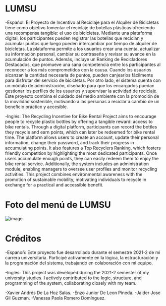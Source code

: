 # LUMSU
-Español:
El Proyecto de Incentivo al Reciclaje para el Alquiler de Bicicletas tiene como objetivo fomentar el reciclaje de botellas plásticas ofreciendo una recompensa tangible: el uso de bicicletas. Mediante una plataforma digital, los participantes pueden registrar las botellas que reciclan y acumular puntos que luego pueden intercambiar por tiempo de alquiler de bicicletas.
La plataforma permite a los usuarios crear una cuenta, actualizar su información personal, cambiar su contraseña y revisar su avance en la acumulación de puntos. Además, incluye un Ranking de Recicladores Destacados, que promueve una sana competencia entre los participantes al reconocer a los más comprometidos con la causa.
Cuando los usuarios alcanzan la cantidad necesaria de puntos, pueden canjearlos fácilmente para disfrutar del servicio de bicicletas. Por otro lado, el sistema cuenta con un módulo de administración, diseñado para que los encargados puedan gestionar los perfiles de los usuarios y supervisar la actividad de reciclaje.
Este proyecto combina el cuidado del medio ambiente con la promoción de la movilidad sostenible, motivando a las personas a reciclar a cambio de un beneficio práctico y accesible.

-Inglés: 
The Recycling Incentive for Bike Rental Project aims to encourage people to recycle plastic bottles by offering a tangible reward: access to bike rentals. Through a digital platform, participants can record the bottles they recycle and earn points, which can later be redeemed for bike rental time.
The platform allows users to create an account, update their personal information, change their password, and track their progress in accumulating points. It also features a Top Recyclers Ranking, which fosters friendly competition by highlighting the most dedicated participants.
Once users accumulate enough points, they can easily redeem them to enjoy the bike rental service. Additionally, the system includes an administration module, enabling managers to oversee user profiles and monitor recycling activities.
This project combines environmental awareness with the promotion of sustainable mobility, motivating individuals to recycle in exchange for a practical and accessible benefit.

# Foto del menú de LUMSU
![image](https://github.com/user-attachments/assets/079f7b66-cafe-47f8-b194-31dec332f58f)

# Créditos
-Espanoñ:
Este proyecto fue desarrollado durante el semestre 2021-2 de mi carrera universitaria. Participé activamente en la lógica, la estructuración y la programación del sistema, trabajando en colaboración con mi equipo.

-Inglés:
This project was developed during the 2021-2 semester of my university studies. I actively contributed to the logic, structure, and programming of the system, collaborating closely with my team.

-Xavier Andrés De La Hoz Salas.
-Enzo Junior De Leon Pineda.
-Jaider Jose Gil Guzman.
-Vanessa Paola Romero Domínguez.


